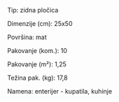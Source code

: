 Tip: zidna pločica

Dimenzije (cm): 25x50

Površina: mat

Pakovanje (kom.): 10

Pakovanje (m²): 1,25

Težina pak. (kg): 17,8

Namena: enterijer - kupatila, kuhinje